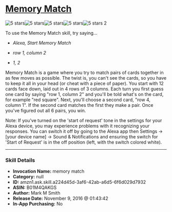 # [Memory Match](http://alexa.amazon.com/#skills/amzn1.ask.skill.a224d45d-3af6-42ab-a6d5-6f6d029d7932)
![5 stars](../../images/ic_star_black_18dp_1x.png)![5 stars](../../images/ic_star_black_18dp_1x.png)![5 stars](../../images/ic_star_black_18dp_1x.png)![5 stars](../../images/ic_star_black_18dp_1x.png)![5 stars](../../images/ic_star_black_18dp_1x.png) 2

To use the Memory Match skill, try saying...

* *Alexa, Start Memory Match*

* *row 1, column 2*

* *1, 2*

Memory Match is a game where you try to match pairs of cards together in as few moves as possible.  The twist is, you can't see the cards, so you have to keep it all in your head (or cheat with a piece of paper).
You start with 12 cards face down, laid out in 4 rows of 3 columns.  Each turn you first guess one card by saying "row 1, column 2" and you'll be told what's on the card, for example "red square".  Next, you'll choose a second card, "row 4, column 1".  If the second card matches the first they make a pair.  Once you've figured out all 6 pairs, you win.

Note: If you've turned on the 'start of request' tone in the settings for your Alexa device, you may experience problems with it recognizing your responses.  You can switch it off by going to the Alexa app then Settings -> [your device name] -> Sound & Notifications and ensuring the switch for 'Start of Request' is in the off position (left, with the switch colored white).

***

### Skill Details

* **Invocation Name:** memory match
* **Category:** null
* **ID:** amzn1.ask.skill.a224d45d-3af6-42ab-a6d5-6f6d029d7932
* **ASIN:** B01M4QAKGS
* **Author:** Mark M Smith
* **Release Date:** November 9, 2016 @ 01:43:42
* **In-App Purchasing:** No
